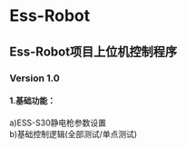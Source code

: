 # Ess-Robot
## Ess-Robot项目上位机控制程序
### Version 1.0
#### 1.基础功能：
a)ESS-S30静电枪参数设置<br>
b)基础控制逻辑(全部测试/单点测试)<br>
